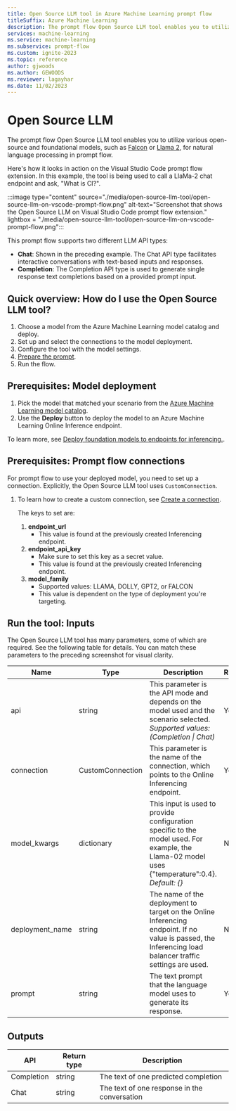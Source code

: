 ```yaml
---
title: Open Source LLM tool in Azure Machine Learning prompt flow
titleSuffix: Azure Machine Learning
description: The prompt flow Open Source LLM tool enables you to utilize various open-source and foundational models.
services: machine-learning
ms.service: machine-learning
ms.subservice: prompt-flow
ms.custom: ignite-2023
ms.topic: reference
author: gjwoods
ms.author: GEWOODS
ms.reviewer: lagayhar
ms.date: 11/02/2023
---
```


# Open Source LLM

The prompt flow Open Source LLM tool enables you to utilize various open-source and foundational models, such as [Falcon](https://aka.ms/AAlc25c) or [Llama 2](https://aka.ms/AAlc258), for natural language processing in prompt flow.

Here's how it looks in action on the Visual Studio Code prompt flow extension. In this example, the tool is being used to call a LlaMa-2 chat endpoint and ask, "What is CI?".

:::image type="content" source="./media/open-source-llm-tool/open-source-llm-on-vscode-prompt-flow.png" alt-text="Screenshot that shows the Open Source LLM on Visual Studio Code prompt flow extension." lightbox = "./media/open-source-llm-tool/open-source-llm-on-vscode-prompt-flow.png":::

This prompt flow supports two different LLM API types:

- **Chat**: Shown in the preceding example. The Chat API type facilitates interactive conversations with text-based inputs and responses.
- **Completion**: The Completion API type is used to generate single response text completions based on a provided prompt input.

## Quick overview: How do I use the Open Source LLM tool?

1. Choose a model from the Azure Machine Learning model catalog and deploy.
1. Set up and select the connections to the model deployment.
1. Configure the tool with the model settings.
1. [Prepare the prompt](./prompt-tool.md#how-to-write-prompt).
1. Run the flow.

## Prerequisites: Model deployment

1. Pick the model that matched your scenario from the [Azure Machine Learning model catalog](https://ml.azure.com/model/catalog).
1. Use the **Deploy** button to deploy the model to an Azure Machine Learning Online Inference endpoint.

To learn more, see [Deploy foundation models to endpoints for inferencing.](../../how-to-use-foundation-models.md#deploying-foundation-models-to-endpoints-for-inferencing).

## Prerequisites: Prompt flow connections

For prompt flow to use your deployed model, you need to set up a connection. Explicitly, the Open Source LLM tool uses `CustomConnection`.

1. To learn how to create a custom connection, see [Create a connection](https://microsoft.github.io/promptflow/how-to-guides/manage-connections.html#create-a-connection).

    The keys to set are:

    1. **endpoint_url**
        - This value is found at the previously created Inferencing endpoint.
    1. **endpoint_api_key**
        - Make sure to set this key as a secret value.
        - This value is found at the previously created Inferencing endpoint.
    1. **model_family**
        - Supported values: LLAMA, DOLLY, GPT2, or FALCON
        - This value is dependent on the type of deployment you're targeting.

## Run the tool: Inputs

The Open Source LLM tool has many parameters, some of which are required. See the following table for details. You can match these parameters to the preceding screenshot for visual clarity.

| Name | Type | Description | Required |
|------|------|-------------|----------|
| api | string | This parameter is the API mode and depends on the model used and the scenario selected. *Supported values: (Completion \| Chat)* | Yes |
| connection | CustomConnection | This parameter is the name of the connection, which points to the Online Inferencing endpoint. | Yes |
| model_kwargs | dictionary | This input is used to provide configuration specific to the model used. For example, the Llama-02 model uses {\"temperature\":0.4}. *Default: {}* | No |
| deployment_name | string | The name of the deployment to target on the Online Inferencing endpoint. If no value is passed, the Inferencing load balancer traffic settings are used. | No |
| prompt | string | The text prompt that the language model uses to generate its response. | Yes |

## Outputs

| API        | Return type | Description                              |
|------------|-------------|------------------------------------------|
| Completion | string      | The text of one predicted completion     |
| Chat       | string      | The text of one response in the conversation |

